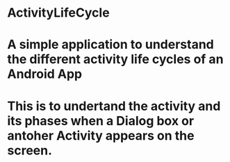 # ActivityLifeCycle
# A simple application to understand the different activity life cycles of an Android App
# This is to undertand the activity and its phases when a Dialog box or antoher Activity appears on the screen.
